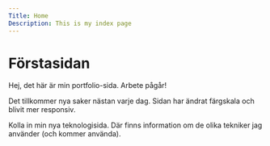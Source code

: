 ```yaml
---
Title: Home
Description: This is my index page
---
```


Förstasidan
==========================

Hej, det här är min portfolio-sida. Arbete pågår!

Det tillkommer nya saker nästan varje dag. Sidan har ändrat färgskala och blivit mer responsiv.

Kolla in min nya teknologisida. Där finns information om de olika tekniker jag använder (och kommer använda).
